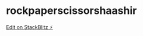 # rockpaperscissorshaashir

[Edit on StackBlitz ⚡️](https://stackblitz.com/edit/rockpaperscissorshaashir)